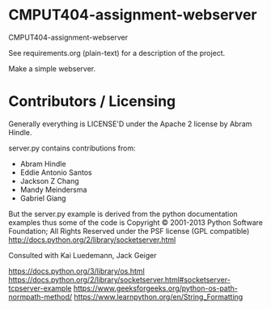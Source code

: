 CMPUT404-assignment-webserver
=============================

CMPUT404-assignment-webserver

See requirements.org (plain-text) for a description of the project.

Make a simple webserver.

Contributors / Licensing
========================

Generally everything is LICENSE'D under the Apache 2 license by Abram Hindle.

server.py contains contributions from:

* Abram Hindle
* Eddie Antonio Santos
* Jackson Z Chang
* Mandy Meindersma 
* Gabriel Giang

But the server.py example is derived from the python documentation
examples thus some of the code is Copyright © 2001-2013 Python
Software Foundation; All Rights Reserved under the PSF license (GPL
compatible) http://docs.python.org/2/library/socketserver.html


Consulted with Kai Luedemann, Jack Geiger

https://docs.python.org/3/library/os.html
https://docs.python.org/2/library/socketserver.html#socketserver-tcpserver-example
https://www.geeksforgeeks.org/python-os-path-normpath-method/
https://www.learnpython.org/en/String_Formatting